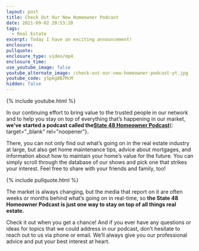 ```yaml
---
layout: post
title: Check Out Our New Homeowner Podcast
date: 2021-09-02 20:53:20
tags:
  - Real Estate
excerpt: Today I have an exciting announcement!
enclosure:
pullquote:
enclosure_type: video/mp4
enclosure_time:
use_youtube_image: false
youtube_alternate_image: /check-out-our-new-homeowner-podcast-yt.jpg
youtube_code: ySpkg8B7McM
hidden: false
---
```

{% include youtube.html %}

In our continuing effort to bring value to the trusted people in our network and to help you stay on top of everything that’s happening in our market, **we’ve started a podcast called the**[**State 48 Homeowner Podcast**](https://state48homeowner.com/){: target="_blank" rel="noopener"}**.**

There, you can not only find out what’s going on in the real estate industry at large, but also get home maintenance tips, advice about mortgages, and information about how to maintain your home’s value for the future. You can simply scroll through the database of our shows and pick one that strikes your interest. Feel free to share with your friends and family, too\!

{% include pullquote.html %}

The market is always changing, but the media that report on it are often weeks or months behind what’s going on in real-time, so **the State 48 Homeowner Podcast is just one way to stay on top of all things real estate.**

Check it out when you get a chance\! And if you ever have any questions or ideas for topics that we could address in our podcast, don’t hesitate to reach out to us via phone or email. We’ll always give you our professional advice and put your best interest at heart.
